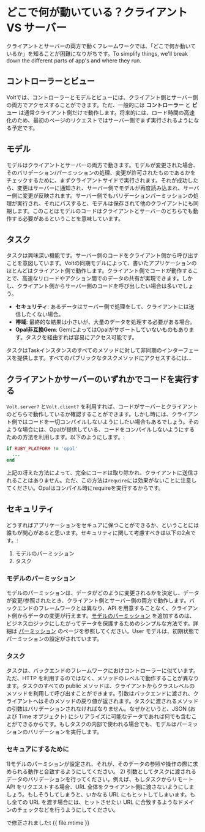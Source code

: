 # どこで何が動いている？クライアント VS サーバー

クライアントとサーバーの両方で動くフレームワークでは、「どこで何か動いているか」を知ることが困難になりがちです。To simplify things, we'll break down the different parts of app's and where they run.

## コントローラーとビュー

Voltでは、コントローラーとモデルとビューには、クライアント側とサーバー側の両方でアクセスすることができます。ただ、一般的には **コントローラー** と **ビュー** は通常クライアント側だけで動作します。将来的には、ロード時間の高速化のため、最初のページのリクエストではサーバー側でまず実行されるようになる予定です。

## モデル

モデルはクライアントとサーバーの両方で動きます。モデルが変更された場合、そのバリデーション/パーミッションの処理、変更が許可されたものであるかをチェックするために、まずクライアントサイドで実行されます。それが成功したら、変更はサーバーに通知され、サーバー側でモデルが再度読み込まれ、サーバー側に変更が反映されます。サーバー側でもバリデーションパーミッションの処理が実行され、それにパスすると、モデルは保存されて他のクライアントにも同期します。このことはモデルのコードはクライアントとサーバーのどちらでも動作する必要があるということを意味しています。

## タスク

タスクは興味深い機能です。サーバー側のコードをクライアント側から呼び出すことを意図しています。Voltの同期モデルによって、書いたアプリケーションのほとんどはクライアント側で動作します。クライアント側でコードが動作することで、高速なリロードやアクション間でのデータの共有が実現できます。しかし、クライアント側からサーバー側のコードを呼び出したい場合は多いでしょう。

- **セキュリティ**: あるデータはサーバー側で処理をして、クライアントには送信したくない場合。
- **帯域**: 最終的な結果は小さいが、大量のデータを処理する必要がある場合。
- **Opal非互換Gem**: GemによってはOpalがサポートしていないものもあります。タスクを経由すれば容易にアクセス可能です。

タスクはTaskインスタンスのすべてのメソッドに対して非同期のインターフェースを提供します。すべてのパブリックなタスクメソッドにアクセスするには…

## クライアントかサーバーのいずれかでコードを実行する

```Volt.server?```  と```Volt.client?``` を利用すれば、コードがサーバーとクライアントのどちらで動作しているか確認することができます。しかし時には、クライアント側ではコードを一切コンパイルしないようにしたい場合もあるでしょう。そのような場合には、Opalが提供している、コードをコンパイルしないようにするための方法を利用します。以下のようにします。:

```ruby
if RUBY_PLATFORM != 'opal'
  ...
end
```

上記の冴えた方法によって、完全にコードは取り除かれ、クライアントに送信されることはありません。ただ、この方法は```require```には効果がないことに注意してください。Opalはコンパイル時にrequireを実行するからです。

## セキュリティ

どうすればアプリケーションをセキュアに保つことができるか、ということには誰もが関心があると思います。セキュリティに関して考慮すべきは以下の2点です。:
1) モデルのパーミッション
2) タスク

### モデルのパーミッション

モデルのパーミッションは、データがどのように変更されるかを決定し、データが変更/参照されたとき、クライアント側とサーバー側の両方で動作します。バックエンドのフレームワークとは異なり、API を用意することなく、クライアント側からデータの変更が行えます。[モデルのパーミッション](docs/permissions.md) を追加するのは、ビジネスロジックにしたがってデータを保護するためのシンプルな方法です。詳細は [パーミッション](docs/permissions.md) のページを参照してください。User モデルは、初期状態でパーミッションの設定がされています。

### タスク

タスクは、バックエンドのフレームワークにおけコントローラーに似ています。ただ、HTTP を利用するのではなく、メソッドのレベルで動作することが異なります。タスクのすべての public メソッドは、クライアントからクラスレベルのメソッドを利用して呼び出すことができます。引数はバックエンドに渡され、クライアントへはそのメソッドの戻り値が返されます。タスクに渡されるメソッドの引数はバリデーションされなければなりません。なぜかというと、JSON (および Time オブジェクト) にシリアライズに可能なデータであれば何でも含むことができるからです。もしタスクの内部で使われる場合でも、モデルはパーミッションのバリデーションを実行します。

### セキュアにするために

1)モデルのパーミションが設定され、それが、そのデータの参照や操作の際に求められる動作と合致するようにしてください。
2) 引数としてタスクに渡されるデータのバリデーションを行ってください。例えば、もしタスクからリモート API をリクエストする場合、URL 全体をクライアント側に渡さないようにしましょう。もしそうしてしまうと、いかなる URL にもヒットしてしまいます。もし全ての URL を渡す場合には、ヒットさせたい URL に合致するようなドメインのチェックなどを行うようにしてください。

で修正されましたt {{ file.mtime }}
